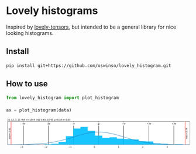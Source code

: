 # Lovely histograms
Inspired by [lovely-tensors](https://github.com/xl0/lovely-tensors), but intended to be a general library for nice looking histograms.

## Install
``` sh
pip install git+https://github.com/oswinso/lovely_histogram.git
```

## How to use
```python
from lovely_histogram import plot_histogram

ax = plot_histogram(data)
```

<p align="center">
  <img src="docs/static/histogram.png" alt="Example histogram."/></a>
</p>
